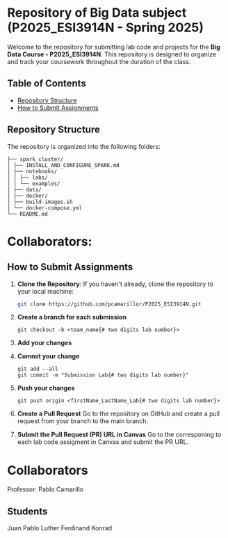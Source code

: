 #  Repository of Big Data subject (P2025_ESI3914N - Spring 2025)

Welcome to the repository for submitting lab code and projects for the **Big Data Course - P2025_ESI3914N**. This repository is designed to organize and track your coursework throughout the duration of the class.

## Table of Contents

- [Repository Structure](#repository-structure)
- [How to Submit Assignments](#how-to-submit-assignments)


## Repository Structure

The repository is organized into the following folders:

    ├── spark_cluster/
    │ ├── INSTALL_AND_CONFIGURE_SPARK.md 
    │ ├── notebooks/
    │ │ ├── labs/
    │ │ └── examples/ 
    │ ├── data/
    │ ├── docker/
    │ ├── build-images.sh
    │ └── docker-compose.yml 
    └── README.md

# Collaborators:



## How to Submit Assignments

1. **Clone the Repository**: If you haven't already, clone the repository to your local machine:
    ```bash
    git clone https://github.com/pcamarillor/P2025_ESI3914N.git
    ``` 

2. **Create a branch for each submission**
    ```
    git checkout -b <team_name{# two digits lab number}>
    ```

3. **Add your changes**

4. **Commit your change**
    ```
    git add --all
    git commit -m "Submission Lab{# two digits lab number}"
    ```

5. **Push your changes**
    ```
    git push origin <firstName_LastName_Lab{# two digits lab number}> 
    ```

6. **Create a Pull Request**
    Go to the repository on GitHub and create a pull request from your branch to the main branch.

7. **Submit the Pull Request (PR) URL in Canvas**
    Go to the corresponing to each lab code assigment in Canvas and submit the PR URL.

# Collaborators
Professor: Pablo Camarillo

## Students

 Juan Pablo
 Luther
 Ferdinand
 Konrad

